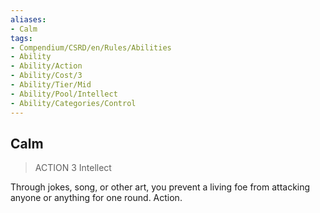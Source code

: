 ```yaml
---
aliases:
- Calm
tags:
- Compendium/CSRD/en/Rules/Abilities
- Ability
- Ability/Action
- Ability/Cost/3
- Ability/Tier/Mid
- Ability/Pool/Intellect
- Ability/Categories/Control
---
```


  
## Calm  
>ACTION 3  Intellect  
  
Through jokes, song, or other art, you prevent a living foe from attacking anyone or anything for one round. Action.